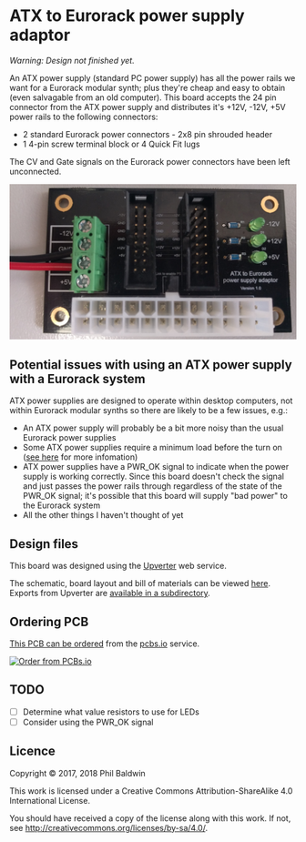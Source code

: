 # ATX to Eurorack power supply adaptor

*Warning: Design not finished yet.*

An ATX power supply (standard PC power supply) has all the power rails we want for a Eurorack modular synth; plus they're cheap and easy to obtain (even salvagable from an old computer). This board accepts the 24 pin connector from the ATX power supply and distributes it's +12V, -12V, +5V power rails to the following connectors:

* 2 standard Eurorack power connectors - 2x8 pin shrouded header
* 1 4-pin screw terminal block or 4 Quick Fit lugs

The CV and Gate signals on the Eurorack power connectors have been left unconnected.

![Board photo](./board-photo.jpg)

## Potential issues with using an ATX power supply with a Eurorack system

ATX power supplies are designed to operate within desktop computers, not within Eurorack modular synths so there are likely to be a few issues, e.g.:

* An ATX power supply will probably be a bit more noisy than the usual Eurorack power supplies
* Some ATX power supplies require a minimum load before the turn on ([see here](http://reprap.org/wiki/PC_Power_Supply#Base_Load) for more infomation)
* ATX power supplies have a PWR_OK signal to indicate when the power supply is working correctly. Since this board doesn't check the signal and just passes the power rails through regardless of the state of the PWR_OK signal; it's possible that this board will supply "bad power" to the Eurorack system
* All the other things I haven't thought of yet

## Design files

This board was designed using the [Upverter](https://upverter.com) web service.

The schematic, board layout and bill of materials can be viewed [here](https://upverter.com/Trebuchetindustries/cbf2f2e6c2a22832/ATX-to-Eurorack-power-supply-adaptor/). Exports from Upverter are [available in a subdirectory](./Upverter%20exports).

## Ordering PCB

[This PCB can be ordered](https://PCBs.io/share/4QGV1) from the [pcbs.io](https://pcbs.io) service.

<a href="https://PCBs.io/share/4QGV1"><img src="https://s3.amazonaws.com/pcbs.io/share.png" alt="Order from PCBs.io"></img></a>

## TODO

* [ ] Determine what value resistors to use for LEDs
* [ ] Consider using the PWR_OK signal

## Licence

Copyright © 2017, 2018 Phil Baldwin

This work is licensed under a Creative Commons Attribution-ShareAlike 4.0 International License.

You should have received a copy of the license along with this work. If not, see <http://creativecommons.org/licenses/by-sa/4.0/>.
